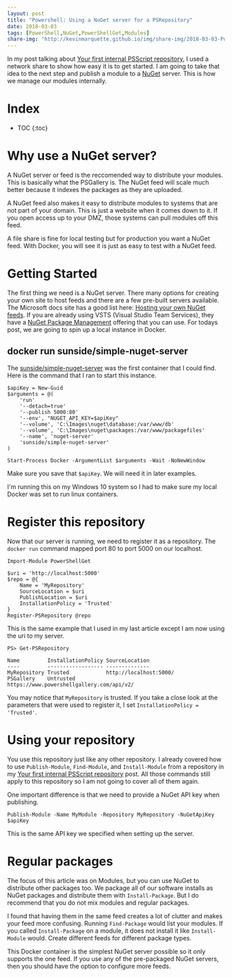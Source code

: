 ```yaml
---
layout: post
title: "Powershell: Using a NuGet server for a PSRepository"
date: 2018-03-03
tags: [PowerShell,NuGet,PowerShellGet,Modules]
share-img: "http://kevinmarquette.github.io/img/share-img/2018-03-03-Powershell-Using-a-NuGet-server-for-a-PSRepository.png"
---
```


In my post talking about [Your first internal PSScript repository](https://kevinmarquette.github.io/2017-05-30-Powershell-your-first-PSScript-repository/?utm_source=blog&utm_medium=blog&utm_content=nuget), I used a network share to show how easy it is to get started. I am going to take that idea to the next step and publish a module to a [NuGet](https://docs.microsoft.com/en-us/nuget/what-is-nuget) server. This is how we manage our modules internally.
<!--more-->

# Index

* TOC
{:toc}

# Why use a NuGet server?

A NuGet server or feed is the reccomended way to distribute your modules. This is basically what the PSGallery is. The NuGet feed will scale much better because it indexes the packages as they are uploaded.

A NuGet feed also makes it easy to distribute modules to systems that are not part of your domain. This is just a website when it comes down to it. If you open access up to your DMZ, those systems can pull modules off this feed.

A file share is fine for local testing but for production you want a NuGet feed. With Docker, you will see it is just as easy to test with a NuGet feed.

# Getting Started

The first thing we need is a NuGet server. There many options for creating your own site to host feeds and there are a few pre-built servers available. The Microsoft docs site has a good list here: [Hosting your own NuGet feeds](https://docs.microsoft.com/en-us/nuget/hosting-packages/overview). If you are already using VSTS (Visual Studio Team Services), they have a [NuGet Package Management](https://www.visualstudio.com/team-services/package-management/) offering that you can use. For todays post, we are going to spin up a local instance in Docker.


## docker run sunside/simple-nuget-server

The [sunside/simple-nuget-server](https://hub.docker.com/r/sunside/simple-nuget-server/) was the first container that I could find. Here is the command that I ran to start this instance.

    $apiKey = New-Guid
    $arguments = @(
        'run'
        '--detach=true'
        '--publish 5000:80'
        '--env', "NUGET_API_KEY=$apiKey"
        '--volume', 'C:\Images\nuget\database:/var/www/db'
        '--volume', 'C:\Images\nuget\packages:/var/www/packagefiles'
        '--name', 'nuget-server'
        'sunside/simple-nuget-server'
    )

    Start-Process Docker -ArgumentList $arguments -Wait -NoNewWindow

Make sure you save that `$apiKey`. We will need it in later examples.

I'm running this on my Windows 10 system so I had to make sure my local Docker was set to run linux containers.


# Register this repository

Now that our server is running, we need to register it as a repository. The `docker run` command mapped port 80 to port 5000 on our localhost.

    Import-Module PowerShellGet

    $uri = 'http://localhost:5000'
    $repo = @{
        Name = 'MyRepository'
        SourceLocation = $uri
        PublishLocation = $uri
        InstallationPolicy = 'Trusted'
    }
    Register-PSRepository @repo

This is the same example that I used in my last article except I am now using the uri to my server.

    PS> Get-PSRepository

    Name         InstallationPolicy SourceLocation
    ----         ------------------ --------------
    MyRepository Trusted            http://localhost:5000/
    PSGallery    Untrusted          https://www.powershellgallery.com/api/v2/

You may notice that `MyRepository` is trusted. If you take a close look at the parameters that were used to register it, I set `InstallationPolicy = 'Trusted'`.

# Using your repository

You use this repository just like any other repository. I already covered how to use `Publish-Module`, `Find-Module`, and `Install-Module` from a repository in my [Your first internal PSScript repository](https://kevinmarquette.github.io/2017-05-30-Powershell-your-first-PSScript-repository/?utm_source=blog&utm_medium=blog&utm_content=nuget) post. All those commands still apply to this repository so I am not going to cover all of them again.

One important difference is that we need to provide a NuGet API key when publishing.

    Publish-Module -Name MyModule -Repository MyRepository -NuGetApiKey $apiKey

This is the same API key we specified when setting up the server.

# Regular packages

The focus of this article was on Modules, but you can use NuGet to distribute other packages too. We package all of our software installs as NuGet packages and distribute them with `Install-Package`. But I do recommend that you do not mix modules and regular packages.

I found that having them in the same feed creates a lot of clutter and makes your feed more confusing. Running `Find-Package` would list your modules. If you called `Install-Package` on a module, it does not install it like `Install-Module` would. Create different feeds for different package types.

This Docker container is the simplest NuGet server possible so it only supports the one feed. If you use any of the pre-packaged NuGet servers, then you should have the option to configure more feeds.
